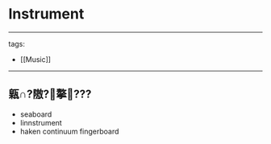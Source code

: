 ﻿---
layout: default
---

# Instrument

---
tags:
  - [[Music]]
---


## 甈∩?隞?摮???

* seaboard
* linnstrument
* haken continuum fingerboard
